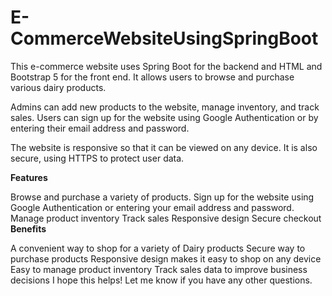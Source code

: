 # E-CommerceWebsiteUsingSpringBoot
 
 

This e-commerce website uses Spring Boot for the backend and HTML and Bootstrap 5 for the front end. It allows users to browse and purchase various dairy products.

Admins can add new products to the website, manage inventory, and track sales. Users can sign up for the website using Google Authentication or by entering their email address and password.

The website is responsive so that it can be viewed on any device. It is also secure, using HTTPS to protect user data.

**Features**

Browse and purchase a variety of products.
Sign up for the website using Google Authentication or entering your email address and password.
Manage product inventory
Track sales
Responsive design
Secure checkout
**Benefits**

A convenient way to shop for a variety of Dairy products 
Secure way to purchase products
Responsive design makes it easy to shop on any device
Easy to manage product inventory
Track sales data to improve business decisions
I hope this helps! Let me know if you have any other questions.

